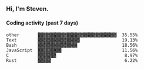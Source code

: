 ### Hi, I'm Steven.

#### Coding activity (past 7 days)
```
other       ▓▓▓▓▓▓▓▓▓▓▓▓▓▓▓▓▓▓▓▓▓▓▓▓▓▓▓▓▓▓  35.55%
Text        ▓▓▓▓▓▓▓▓▓▓▓▓▓▓▓▓                19.13%
Bash        ▓▓▓▓▓▓▓▓▓▓▓▓▓▓▓                 18.56%
JavaScript  ▓▓▓▓▓▓▓▓▓                       11.56%
C           ▓▓▓▓▓▓▓                          8.97%
Rust        ▓▓▓▓▓                            6.22%
```
